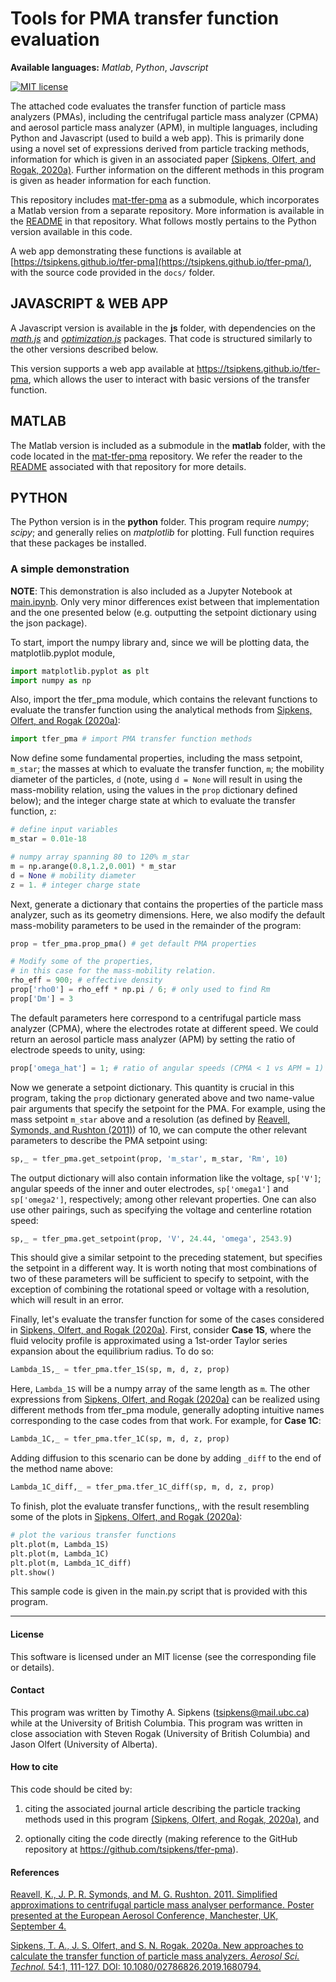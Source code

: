 
# Tools for PMA transfer function evaluation

**Available languages:** *Matlab*, *Python*, *Javscript*

[![MIT license](https://img.shields.io/badge/License-MIT-blue.svg)](https://lbesson.mit-license.org/)

The attached code evaluates the transfer function of particle mass analyzers (PMAs), including the centrifugal particle mass analyzer (CPMA) and aerosol particle mass analyzer (APM), in multiple languages, including Python and Javascript (used to build a web app). This is primarily done using a novel set of expressions derived from particle tracking methods, information for which is given in an associated paper [(Sipkens, Olfert, and Rogak, 2020a)][ast20]. Further information on the different methods in this program is given as header information for each function.

This repository includes [mat-tfer-pma](https://github.com/tsipkens/mat-tfer-pma) as a submodule, which incorporates a Matlab version from a separate repository. More information is available in the [README](https://github.com/tsipkens/mat-tfer-pma/blob/master/README.md) in that repository. What follows mostly pertains to the Python version available in this code.

A web app demonstrating these functions is available at [https://tsipkens.github.io/tfer-pma](https://tsipkens.github.io/tfer-pma/), with the source code provided in the `docs/` folder.

## JAVASCRIPT & WEB APP

A Javascript version is available in the **js** folder, with dependencies on the [*math.js*](https://mathjs.org/) and [*optimization.js*](https://github.com/optimization-js/optimization-js) packages. That code is structured similarly to the other versions described below. 

This version supports a web app available at https://tsipkens.github.io/tfer-pma, which allows the user to interact with basic versions of the transfer function. 

## MATLAB

The Matlab version is included as a submodule in the **matlab** folder, with the code located in the [mat-tfer-pma](https://github.com/tsipkens/mat-tfer-pma) repository. We refer the reader to the [README](https://github.com/tsipkens/mat-tfer-pma/blob/master/README.md) associated with that repository for more details.

## PYTHON

The Python version is in the **python** folder. This program require *numpy*; *scipy*; and generally relies on *matplotlib* for plotting. Full function requires that these packages be installed.

### A simple demonstration
**NOTE**: This demonstration is also included as a Jupyter Notebook at [main.ipynb](https://github.com/tsipkens/tfer-pma/blob/master/py/main.ipynb). Only very minor differences exist between that implementation and the one presented below (e.g. outputting the setpoint dictionary using the json package).

To start, import the numpy library and, since we will be plotting data, the matplotlib.pyplot module,

```Python
import matplotlib.pyplot as plt
import numpy as np
```

Also, import the tfer_pma module, which contains the relevant functions to evaluate the transfer function using the analytical methods from [Sipkens, Olfert, and Rogak (2020a)][ast20]:

```Python
import tfer_pma # import PMA transfer function methods
```

Now define some fundamental properties, including the mass setpoint, `m_star`; the masses at which to evaluate the transfer function, `m`; the mobility diameter of the particles, `d` (note, using `d = None` will result in using the mass-mobility relation, using the values in the `prop` dictionary defined below); and the integer charge state at which to evaluate the transfer function, `z`:

```Python
# define input variables
m_star = 0.01e-18

# numpy array spanning 80 to 120% m_star
m = np.arange(0.8,1.2,0.001) * m_star
d = None # mobility diameter
z = 1. # integer charge state
```

Next, generate a dictionary that contains the properties of the particle mass analyzer, such as its geometry dimensions. Here, we also modify the default mass-mobility parameters to be used in the remainder of the program:  

```Python
prop = tfer_pma.prop_pma() # get default PMA properties

# Modify some of the properties,
# in this case for the mass-mobility relation.
rho_eff = 900; # effective density
prop['rho0'] = rho_eff * np.pi / 6; # only used to find Rm
prop['Dm'] = 3
```

The default parameters here correspond to a centrifugal particle mass analyzer (CPMA), where the electrodes rotate at different speed. We could return an aerosol particle mass analyzer (APM) by setting the ratio of electrode speeds to unity, using:

```Python
prop['omega_hat'] = 1; # ratio of angular speeds (CPMA < 1 vs APM = 1)
```

Now we generate a setpoint dictionary. This quantity is crucial in this program, taking the `prop` dictionary generated above and two name-value pair arguments that specify the setpoint for the PMA. For example, using the mass setpoint `m_star` above and a resolution (as defined by [Reavell, Symonds, and Rushton (2011)][reavell]) of 10, we can compute the other relevant parameters to describe the PMA setpoint using:

```Python
sp,_ = tfer_pma.get_setpoint(prop, 'm_star', m_star, 'Rm', 10)
```

The output dictionary will also contain information like the voltage, `sp['V']`; angular speeds of the inner and outer electrodes, `sp['omega1']` and `sp['omega2']`, respectively; among other relevant properties. One can also use other pairings, such as specifying the voltage and centerline rotation speed:

```Python
sp,_ = tfer_pma.get_setpoint(prop, 'V', 24.44, 'omega', 2543.9)
```

This should give a similar setpoint to the preceding statement, but specifies the setpoint in a different way. It is worth noting that most combinations of two of these parameters will be sufficient to specify to setpoint, with the exception of combining the rotational speed or voltage with a resolution, which will result in an error.

Finally, let's evaluate the transfer function for some of the cases considered in [Sipkens, Olfert, and Rogak (2020a)][ast20]. First, consider **Case 1S**, where the fluid velocity profile is approximated using a 1st-order Taylor series expansion about the equilibrium radius. To do so:

```Python
Lambda_1S,_ = tfer_pma.tfer_1S(sp, m, d, z, prop)
```

Here, `Lambda_1S` will be a numpy array of the same length as `m`. The other expressions from [Sipkens, Olfert, and Rogak (2020a)][ast20] can be realized using different methods from tfer_pma module, generally adopting intuitive names corresponding to the case codes from that work. For example, for **Case 1C**:

```Python
Lambda_1C,_ = tfer_pma.tfer_1C(sp, m, d, z, prop)
```

Adding diffusion to this scenario can be done by adding `_diff` to the end of the method name above:

```Python
Lambda_1C_diff,_ = tfer_pma.tfer_1C_diff(sp, m, d, z, prop)
```

To finish, plot the evaluate transfer functions,, with the result resembling some of the plots in [Sipkens, Olfert, and Rogak (2020a)][ast20]:

```Python
# plot the various transfer functions
plt.plot(m, Lambda_1S)
plt.plot(m, Lambda_1C)
plt.plot(m, Lambda_1C_diff)
plt.show()
```

This sample code is given in the main.py script that is provided with this program.

----------------------------------------------------------------------

#### License

This software is licensed under an MIT license (see the corresponding file or details).

#### Contact

This program was written by Timothy A. Sipkens ([tsipkens@mail.ubc.ca](mailto:tsipkens@mail.ubc.ca)) while at the University of British Columbia. This program was written in close association with Steven Rogak (University of British Columbia) and Jason Olfert (University of Alberta).

#### How to cite

This code should be cited by:

1. citing the associated journal article describing the particle tracking methods used in this program [(Sipkens, Olfert, and Rogak, 2020a)][ast20], and

2. optionally citing the code directly (making reference to the GitHub repository at https://github.com/tsipkens/tfer-pma).

#### References

[Reavell, K., J. P. R. Symonds, and M. G. Rushton. 2011. Simplified approximations to centrifugal particle mass analyser performance. Poster presented at the European Aerosol Conference, Manchester, UK, September 4.][reavell]

[Sipkens, T. A., J. S. Olfert, and S. N. Rogak. 2020a. New approaches to calculate the transfer function of particle mass analyzers. *Aerosol Sci. Technol.* 54:1, 111-127. DOI: 10.1080/02786826.2019.1680794.][ast20]

[ast20]: https://doi.org/10.1080/02786826.2019.1680794

[reavell]: https://www.researchgate.net/publication/267448365_Simplified_Approximations_to_Centrifugal_Particle_Mass_Analyser_Performance

